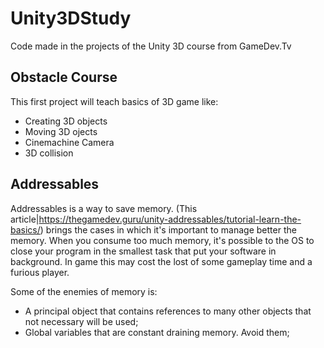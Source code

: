 # Unity3DStudy
Code made in the projects of the Unity 3D course from GameDev.Tv

## Obstacle Course

This first project will teach basics of 3D game like:
- Creating 3D objects
- Moving 3D ojects
- Cinemachine Camera
- 3D collision

## Addressables

Addressables is a way to save memory. (This article|https://thegamedev.guru/unity-addressables/tutorial-learn-the-basics/) brings the cases in which it's important to manage better the memory. When you consume too much memory, it's possible to the OS to close your program in the smallest task that put your software in background. In game this may cost the lost of some gameplay time and a furious player.

Some of the enemies of memory is:
- A principal object that contains references to many other objects that not necessary will be used;
- Global variables that are constant draining memory. Avoid them;
